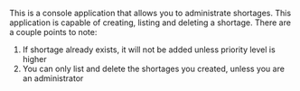 This is a console application that allows you to administrate shortages.
This application is capable of creating, listing and deleting a shortage.
There are a couple points to note:
1) If shortage already exists, it will not be added unless priority level is higher
2) You can only list and delete the shortages you created, unless you are an administrator